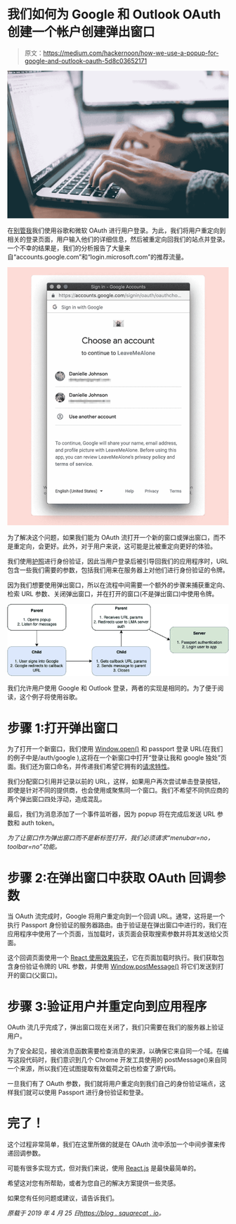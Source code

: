 # 我们如何为 Google 和 Outlook OAuth 创建一个帐户创建弹出窗口

> 原文：<https://medium.com/hackernoon/how-we-use-a-popup-for-google-and-outlook-oauth-5d8c03652171>

![](img/c144a03b17b78c8295cfc759c5006d8a.png)

在[别管我](https://leavemealone.xyz)我们使用谷歌和微软 OAuth 进行用户登录。为此，我们将用户重定向到相关的登录页面，用户输入他们的详细信息，然后被重定向回我们的站点并登录。一个不幸的结果是，我们的分析报告了大量来自“accounts.google.com”和“login.microsoft.com”的推荐流量。

![](img/e4e50b72cedcf3e9822fa2c83fff8237.png)

为了解决这个问题，如果我们能为 OAuth 流打开一个新的窗口或弹出窗口，而不是重定向，会更好。此外，对于用户来说，这可能是比被重定向更好的体验。

我们使用[护照](http://www.passportjs.org/)进行身份验证，因此当用户登录后被引导回我们的应用程序时，URL 包含一些我们需要的参数，包括我们用来在服务器上对他们进行身份验证的令牌。

因为我们想要使用弹出窗口，所以在流程中间需要一个额外的步骤来捕获重定向、检索 URL 参数、关闭弹出窗口，并在打开的窗口(不是弹出窗口)中使用令牌。

![](img/f361c489dfe3520cb83ed95e9c45c825.png)

我们允许用户使用 Google 和 Outlook 登录，两者的实现是相同的。为了便于阅读，这个例子将使用谷歌。

# 步骤 1:打开弹出窗口

为了打开一个新窗口，我们使用 [Window.open()](https://developer.mozilla.org/en-US/docs/Web/API/Window/open) 和 passport 登录 URL(在我们的例子中是/auth/google ),这将在一个新窗口中打开“登录让我和 google 独处”页面。我们还为窗口命名，并传递我们希望它拥有的[请求特性](https://developer.mozilla.org/en-US/docs/Web/API/Window/open#Window_features)。

我们分配窗口引用并记录以前的 URL，这样，如果用户再次尝试单击登录按钮，即使是针对不同的提供商，也会使用或聚焦同一个窗口。我们不希望不同供应商的两个弹出窗口四处浮动，造成混乱。

最后，我们为消息添加了一个事件监听器，因为 popup 将在完成后发送 URL 参数和 auth token。

*为了让窗口作为弹出窗口而不是新标签打开，我们必须请求“menubar=no，toolbar=no”功能。*

# 步骤 2:在弹出窗口中获取 OAuth 回调参数

当 OAuth 流完成时，Google 将用户重定向到一个回调 URL。通常，这将是一个执行 Passport 身份验证的服务器路由。由于验证是在弹出窗口中进行的，我们在应用程序中使用了一个页面，当加载时，该页面会获取搜索参数并将其发送给父页面。

这个回调页面使用一个 [React 使用效果钩子](https://reactjs.org/docs/hooks-effect.html)，它在页面加载时执行。我们获取包含身份验证令牌的 URL 参数，并使用 [Window.postMessage()](https://developer.mozilla.org/en-US/docs/Web/API/Window/postMessage) 将它们发送到打开的窗口(父窗口)。

# 步骤 3:验证用户并重定向到应用程序

OAuth 流几乎完成了，弹出窗口现在关闭了，我们只需要在我们的服务器上验证用户。

为了安全起见，接收消息函数需要检查消息的来源，以确保它来自同一个域。在编写这段代码时，我们意识到几个 Chrome 开发工具使用的 postMessage()来自同一个来源，所以我们在试图提取有效载荷之前也检查了源代码。

一旦我们有了 OAuth 参数，我们就将用户重定向到我们自己的身份验证端点，这样我们就可以使用 Passport 进行身份验证和登录。

# 完了！

这个过程非常简单，我们在这里所做的就是在 OAuth 流中添加一个中间步骤来传递回调参数。

可能有很多实现方式，但对我们来说，使用 [React.js](https://hackernoon.com/tagged/reactjs) 是最快最简单的。

希望这对您有所帮助，或者为您自己的解决方案提供一些灵感。

如果您有任何问题或建议，请告诉我们。

*原载于 2019 年 4 月 25 日*[*https://blog . squarecat . io*](https://blog.squarecat.io/how-to-oauth-popup/)*。*